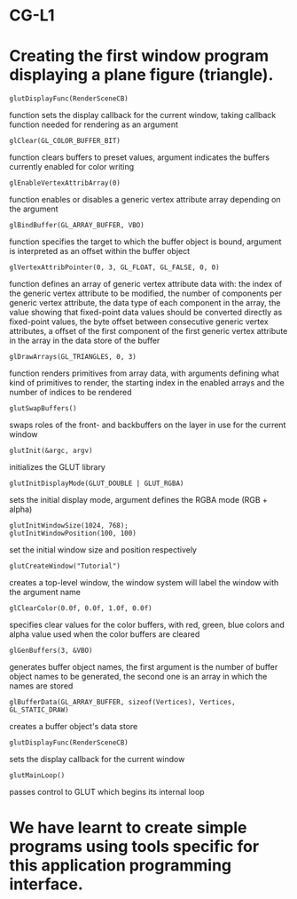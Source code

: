 # CG-L1
# Creating the first window program displaying a plane figure (triangle).

  	glutDisplayFunc(RenderSceneCB)
  function sets the display callback for the current window, taking callback function needed for rendering as an argument
  
	glClear(GL_COLOR_BUFFER_BIT)
  function clears buffers to preset values, argument indicates the buffers currently enabled for color writing

	glEnableVertexAttribArray(0)
  function enables or disables a generic vertex attribute array depending on the argument
  
	glBindBuffer(GL_ARRAY_BUFFER, VBO)
  function specifies the target to which the buffer object is bound, argument is interpreted as an offset within the buffer object
  
	glVertexAttribPointer(0, 3, GL_FLOAT, GL_FALSE, 0, 0)
  function defines an array of generic vertex attribute data with: 
  the index of the generic vertex attribute to be modified, 
  the number of components per generic vertex attribute,
  the data type of each component in the array,
  the value showing that fixed-point data values should be converted directly as fixed-point values,
  the byte offset between consecutive generic vertex attributes,
  a offset of the first component of the first generic vertex attribute in the array in the data store of the buffer
  
	glDrawArrays(GL_TRIANGLES, 0, 3)
  function renders primitives from array data, with arguments defining 
  what kind of primitives to render, 
  the starting index in the enabled arrays and 
  the number of indices to be rendered
  
	glutSwapBuffers()
  swaps roles of the front- and backbuffers on the layer in use for the current window

	glutInit(&argc, argv)
  initializes the GLUT library
  
	glutInitDisplayMode(GLUT_DOUBLE | GLUT_RGBA)
  sets the initial display mode, argument defines the RGBA mode (RGB + alpha)
  
	glutInitWindowSize(1024, 768);
	glutInitWindowPosition(100, 100)
  set the initial window size and position respectively
  
	glutCreateWindow("Tutorial")
  creates a top-level window, the window system will label the window with the argument name
  
	glClearColor(0.0f, 0.0f, 1.0f, 0.0f)
  specifies clear values for the color buffers, with red, green, blue colors and alpha value used when the color buffers are cleared

	glGenBuffers(3, &VBO)
  generates buffer object names, the first argument is the number of buffer object names to be generated, the second one is an array in which the names are stored
  
	glBufferData(GL_ARRAY_BUFFER, sizeof(Vertices), Vertices, GL_STATIC_DRAW)
  creates a buffer object's data store
  
  	glutDisplayFunc(RenderSceneCB) 
  sets the display callback for the current window
  
	glutMainLoop()
  passes control to GLUT which begins its internal loop
  
 # We have learnt to create simple programs using tools specific for this application programming interface.
